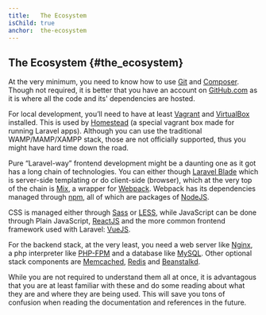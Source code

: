 ```yaml
---
title:   The Ecosystem
isChild: true
anchor:  the-ecosystem
---
```


## The Ecosystem {#the_ecosystem}

At the very minimum, you need to know how to use [Git](https://git-scm.com/) and [Composer](https://getcomposer.org/). Though not required, it is better that you have an account on [GitHub.com](https://github.com/) as it is where all the code and its' dependencies are hosted.

For local development, you’ll need to have at least [Vagrant](https://www.vagrantup.com/) and [VirtualBox](https://www.virtualbox.org/) installed. This is used by [Homestead](https://laravel.com/docs/5.8/homestead) (a special vagrant box made for running Laravel apps). Although you can use the traditional WAMP/MAMP/XAMPP stack, those are not officially supported, thus you might have hard time down the road.

Pure “Laravel-way” frontend development might be a daunting one as it got has a long chain of technologies. You can either though [Laravel Blade](https://laravel.com/docs/5.8/blade) which is server-side templating or do client-side (browser), which at the very top of the chain is [Mix](https://laravel.com/docs/5.8/mix), a wrapper for [Webpack](https://webpack.js.org/). Webpack has its dependencies managed through [npm](https://www.npmjs.com/), all of which are packages of [NodeJS](https://nodejs.org/en/).



CSS is managed either through [Sass](http://sass-lang.com/) or [LESS](http://lesscss.org/), while JavaScript can be done through Plain JavaScript, [ReactJS](https://reactjs.org/) and the more common frontend framework used with Laravel: [VueJS](https://vuejs.org/).

For the backend stack, at the very least, you need a web server like [Nginx](http://nginx.org/), a php interpreter like [PHP-FPM](http://php-fpm.org/) and a database like [MySQL](https://www.mysql.com/). Other optional stack components are [Memcached](http://memcached.org/), [Redis](http://redis.io/) and [Beanstalkd](http://kr.github.io/beanstalkd/).

While you are not required to understand them all at once, it is advantagous that you are at least familiar with these and do some reading about what they are and where they are being used. This will save you tons of confusion when reading the documentation and references in the future.